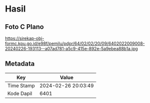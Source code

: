 # Hasil

## Foto C Plano

https://sirekap-obj-formc.kpu.go.id/e98f/pemilu/pdpr/64/02/02/20/09/6402022009008-20240226-193113--a07ad781-a5c9-415e-892e-5a9ebea88b1a.jpg


## Metadata

| Key        | Value               |
| ---------- | ------------------- |
| Time Stamp | 2024-02-26 20:03:49 |
| Kode Dapil | 6401                |



